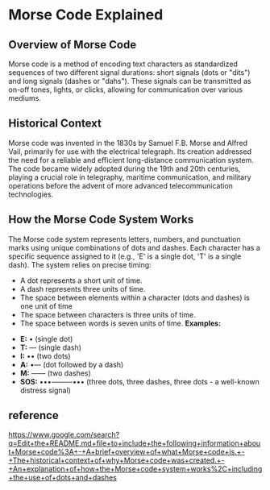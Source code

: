 # Morse Code Explained

## Overview of Morse Code

Morse code is a method of encoding text characters as standardized sequences of two different signal durations: short signals (dots or "dits") and long signals (dashes or "dahs"). These signals can be transmitted as on-off tones, lights, or clicks, allowing for communication over various mediums.

## Historical Context

Morse code was invented in the 1830s by Samuel F.B. Morse and Alfred Vail, primarily for use with the electrical telegraph. Its creation addressed the need for a reliable and efficient long-distance communication system. The code became widely adopted during the 19th and 20th centuries, playing a crucial role in telegraphy, maritime communication, and military operations before the advent of more advanced telecommunication technologies.

## How the Morse Code System Works

The Morse code system represents letters, numbers, and punctuation marks using unique combinations of dots and dashes. Each character has a specific sequence assigned to it (e.g., 'E' is a single dot, 'T' is a single dash). The system relies on precise timing:
- A dot represents a short unit of time.
- A dash represents three units of time.
- The space between elements within a character (dots and dashes) is one unit of time
- The space between characters is three units of time.
- The space between words is seven units of time. 
**Examples:**

*   **E:** • (single dot)
*   **T:** — (single dash)
*   **I:** •• (two dots)
*   **A:** •— (dot followed by a dash)
*   **M:** —— (two dashes)
*   **SOS:** •••———••• (three dots, three dashes, three dots - a well-known distress signal)

## reference
https://www.google.com/search?q=Edit+the+README.md+file+to+include+the+following+information+about+Morse+code%3A+-+A+brief+overview+of+what+Morse+code+is.+-+The+historical+context+of+why+Morse+code+was+created.+-+An+explanation+of+how+the+Morse+code+system+works%2C+including+the+use+of+dots+and+dashes

